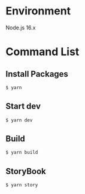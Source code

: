 # Environment

Node.js 16.x

# Command List

## Install Packages

```sh
$ yarn
```

## Start dev

```sh
$ yarn dev
```

## Build

```sh
$ yarn build
```

## StoryBook

```sh
$ yarn story
```
